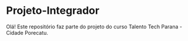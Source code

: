 # Projeto-Integrador

Olá! Este repositório faz parte do projeto do curso Talento Tech Parana - Cidade Porecatu. 

